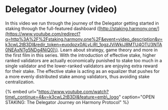 # Delegator Journey \(video\)

In this video we run through the journey of the Delegator getting started in staking through the full-featured dashboard \([http://staking.harmony.one/](https://www.youtube.com/redirect?q=http%3A%2F%2Fstaking.harmony.one%2F&event=video_description&v=k3cwL2tB3DI&redir_token=euodpzx0ALyLiRI_1pgzJViWkiJ8MTU4OTU3NTA0NEAxNTg5NDg4NjQ0)\). Learn about strategy, game theory and more in the first film in this series. With the introduction of effective stake, higher ranked validators are actually economically punished to stake too much in a single validator and the lower-ranked validators are enjoying extra reward for their stake. The effective stake is acting as an equalizer that pushes for a more evenly distributed stake among validators, thus avoiding stake centralization.

{% embed url="https://www.youtube.com/watch?time\_continue=4&v=k3cwL2tB3DI&feature=emb\_logo" caption="OPEN STAKING: The Delegator Journey on Harmony Protocol" %}



